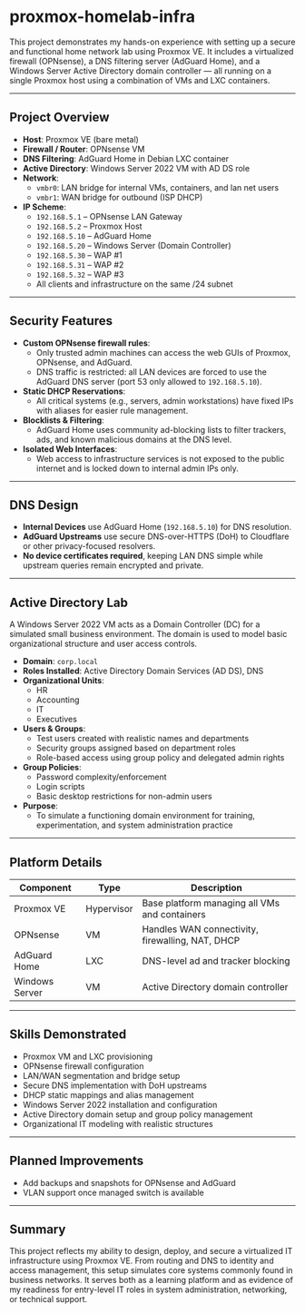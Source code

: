 # proxmox-homelab-infra

This project demonstrates my hands-on experience with setting up a secure and functional home network lab using Proxmox VE. It includes a virtualized firewall (OPNsense), a DNS filtering server (AdGuard Home), and a Windows Server Active Directory domain controller — all running on a single Proxmox host using a combination of VMs and LXC containers.

---

## Project Overview

- **Host**: Proxmox VE (bare metal)
- **Firewall / Router**: OPNsense VM
- **DNS Filtering**: AdGuard Home in Debian LXC container
- **Active Directory**: Windows Server 2022 VM with AD DS role
- **Network**:
  - `vmbr0`: LAN bridge for internal VMs, containers, and lan net users
  - `vmbr1`: WAN bridge for outbound (ISP DHCP)
- **IP Scheme**:
  - `192.168.5.1` – OPNsense LAN Gateway
  - `192.168.5.2` – Proxmox Host
  - `192.168.5.10` – AdGuard Home
  - `192.168.5.20` – Windows Server (Domain Controller)
  - `192.168.5.30` – WAP #1
  - `192.168.5.31` – WAP #2
  - `192.168.5.32` – WAP #3
  - All clients and infrastructure on the same /24 subnet

---

## Security Features

- **Custom OPNsense firewall rules**:
  - Only trusted admin machines can access the web GUIs of Proxmox, OPNsense, and AdGuard.
  - DNS traffic is restricted: all LAN devices are forced to use the AdGuard DNS server (port 53 only allowed to `192.168.5.10`).
- **Static DHCP Reservations**:
  - All critical systems (e.g., servers, admin workstations) have fixed IPs with aliases for easier rule management.
- **Blocklists & Filtering**:
  - AdGuard Home uses community ad-blocking lists to filter trackers, ads, and known malicious domains at the DNS level.
- **Isolated Web Interfaces**:
  - Web access to infrastructure services is not exposed to the public internet and is locked down to internal admin IPs only.

---

## DNS Design

- **Internal Devices** use AdGuard Home (`192.168.5.10`) for DNS resolution.
- **AdGuard Upstreams** use secure DNS-over-HTTPS (DoH) to Cloudflare or other privacy-focused resolvers.
- **No device certificates required**, keeping LAN DNS simple while upstream queries remain encrypted and private.

---

## Active Directory Lab

A Windows Server 2022 VM acts as a Domain Controller (DC) for a simulated small business environment. The domain is used to model basic organizational structure and user access controls.

- **Domain**: `corp.local`
- **Roles Installed**: Active Directory Domain Services (AD DS), DNS
- **Organizational Units**:
  - HR
  - Accounting
  - IT
  - Executives
- **Users & Groups**:
  - Test users created with realistic names and departments
  - Security groups assigned based on department roles
  - Role-based access using group policy and delegated admin rights
- **Group Policies**:
  - Password complexity/enforcement
  - Login scripts
  - Basic desktop restrictions for non-admin users
- **Purpose**:
  - To simulate a functioning domain environment for training, experimentation, and system administration practice

---

## Platform Details

| Component         | Type        | Description                                       |
|------------------|-------------|---------------------------------------------------|
| Proxmox VE       | Hypervisor  | Base platform managing all VMs and containers     |
| OPNsense         | VM          | Handles WAN connectivity, firewalling, NAT, DHCP |
| AdGuard Home     | LXC         | DNS-level ad and tracker blocking                 |
| Windows Server   | VM          | Active Directory domain controller                |

---

## Skills Demonstrated

- Proxmox VM and LXC provisioning
- OPNsense firewall configuration
- LAN/WAN segmentation and bridge setup
- Secure DNS implementation with DoH upstreams
- DHCP static mappings and alias management
- Windows Server 2022 installation and configuration
- Active Directory domain setup and group policy management
- Organizational IT modeling with realistic structures

---

## Planned Improvements

- Add backups and snapshots for OPNsense and AdGuard
- VLAN support once managed switch is available

---

## Summary

This project reflects my ability to design, deploy, and secure a virtualized IT infrastructure using Proxmox VE. From routing and DNS to identity and access management, this setup simulates core systems commonly found in business networks. It serves both as a learning platform and as evidence of my readiness for entry-level IT roles in system administration, networking, or technical support.

